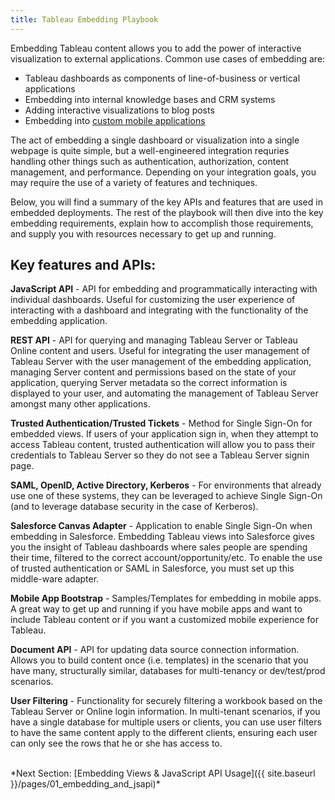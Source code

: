 ```yaml
---
title: Tableau Embedding Playbook
---
```


Embedding Tableau content allows you to add the power of interactive visualization to external applications. Common use cases of embedding are:

* Tableau dashboards as components of line-of-business or vertical applications
* Embedding into internal knowledge bases and CRM systems
* Adding interactive visualizations to blog posts
* Embedding into [custom mobile applications](https://github.com/tableau/embedding-playbook/blob/master/pages/05_embedding_in_other_apps.md#embedding-into-mobile-apps)

The act of embedding a single dashboard or visualization into a single webpage is quite simple, but a well-engineered integration requries handling other things such as authentication, authorization, content management, and performance. Depending on your integration goals, you may require the use of a variety of features and techniques.

Below, you will find a summary of the key APIs and features that are used in embedded deployments. The rest of the playbook will then dive into the key embedding requirements, explain how to accomplish those requirements, and supply you with resources necessary to get up and running.

## Key features and APIs:

**JavaScript API** - API for embedding and programmatically interacting with individual dashboards. Useful for customizing the user experience of interacting with a dashboard and integrating with the functionality of the embedding application.

**REST API** - API for querying and managing Tableau Server or Tableau Online content and users. Useful for integrating the user management of Tableau Server with the user management of the embedding application, managing Server content and permissions based on the state of your application, querying Server metadata so the correct information is displayed to your user, and automating the management of Tableau Server amongst many other applications.

**Trusted Authentication/Trusted Tickets** - Method for Single Sign-On for embedded views. If users of your application sign in, when they attempt to access Tableau content, trusted authentication will allow you to pass their credentials to Tableau Server so they do not see a Tableau Server signin page.

**SAML, OpenID, Active Directory, Kerberos** - For environments that already use one of these systems, they can be leveraged to achieve Single Sign-On (and to leverage database security in the case of Kerberos).

**Salesforce Canvas Adapter** - Application to enable Single Sign-On when embedding in Salesforce. Embedding Tableau views into Salesforce gives you the insight of Tableau dashboards where sales people are spending their time, filtered to the correct account/opportunity/etc. To enable the use of trusted authentication or SAML in Salesforce, you must set up this middle-ware adapter.

**Mobile App Bootstrap** - Samples/Templates for embedding in mobile apps. A great way to get up and running if you have mobile apps and want to include Tableau content or if you want a customized mobile experience for Tableau.

**Document API** - API for updating data source connection information. Allows you to build content once (i.e. templates) in the scenario that you have many, structurally similar, databases for multi-tenancy or dev/test/prod scenarios.

**User Filtering** - Functionality for securely filtering a workbook based on the Tableau Server or Online login information. In multi-tenant scenarios, if you have a single database for multiple users or clients, you can use user filters to have the same content apply to the different clients, ensuring each user can only see the rows that he or she has access to.


<br />
*Next Section: [Embedding Views & JavaScript API Usage]({{ site.baseurl }}/pages/01_embedding_and_jsapi)*
